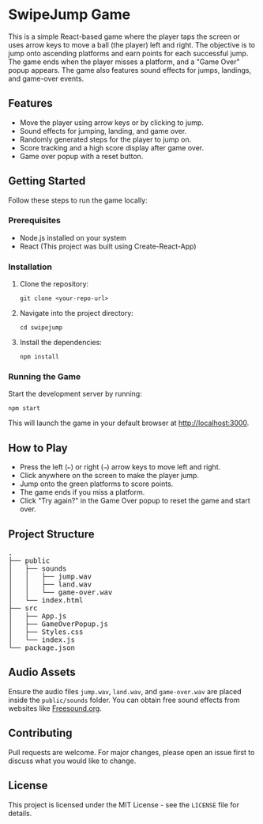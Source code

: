 # <h1>SwipeJump Game</h1>

<p>This is a simple React-based game where the player taps the screen or uses arrow keys to move a ball (the player) left and right. The objective is to jump onto ascending platforms and earn points for each successful jump. The game ends when the player misses a platform, and a "Game Over" popup appears. The game also features sound effects for jumps, landings, and game-over events.</p>

## <h2>Features</h2>

<ul>
  <li>Move the player using arrow keys or by clicking to jump.</li>
  <li>Sound effects for jumping, landing, and game over.</li>
  <li>Randomly generated steps for the player to jump on.</li>
  <li>Score tracking and a high score display after game over.</li>
  <li>Game over popup with a reset button.</li>
</ul>

## <h2>Getting Started</h2>

<p>Follow these steps to run the game locally:</p>

### <h3>Prerequisites</h3>
<ul>
  <li>Node.js installed on your system</li>
  <li>React (This project was built using Create-React-App)</li>
</ul>

### <h3>Installation</h3>
<ol>
  <li>Clone the repository:</li>
  <pre><code>git clone &lt;your-repo-url&gt;</code></pre>
  
  <li>Navigate into the project directory:</li>
  <pre><code>cd swipejump</code></pre>

  <li>Install the dependencies:</li>
  <pre><code>npm install</code></pre>
</ol>

### <h3>Running the Game</h3>
<p>Start the development server by running:</p>
<pre><code>npm start</code></pre>
<p>This will launch the game in your default browser at <a href="http://localhost:3000">http://localhost:3000</a>.</p>

## <h2>How to Play</h2>

<ul>
  <li>Press the left (<code>&larr;</code>) or right (<code>&rarr;</code>) arrow keys to move left and right.</li>
  <li>Click anywhere on the screen to make the player jump.</li>
  <li>Jump onto the green platforms to score points.</li>
  <li>The game ends if you miss a platform.</li>
  <li>Click "Try again?" in the Game Over popup to reset the game and start over.</li>
</ul>

## <h2>Project Structure</h2>
<pre>
.
├── public
│   ├── sounds
│   │   ├── jump.wav
│   │   ├── land.wav
│   │   └── game-over.wav
│   └── index.html
├── src
│   ├── App.js
│   ├── GameOverPopup.js
│   ├── Styles.css
│   └── index.js
└── package.json
</pre>

## <h2>Audio Assets</h2>

<p>Ensure the audio files <code>jump.wav</code>, <code>land.wav</code>, and <code>game-over.wav</code> are placed inside the <code>public/sounds</code> folder. You can obtain free sound effects from websites like <a href="https://freesound.org">Freesound.org</a>.</p>

## <h2>Contributing</h2>

<p>Pull requests are welcome. For major changes, please open an issue first to discuss what you would like to change.</p>

## <h2>License</h2>

<p>This project is licensed under the MIT License - see the <code>LICENSE</code> file for details.</p>
